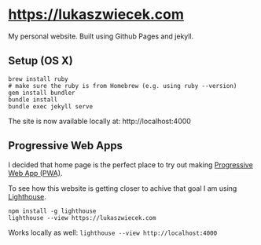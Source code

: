 # https://lukaszwiecek.com
My personal website. Built using Github Pages and jekyll.

## Setup (OS X)
```
brew install ruby
# make sure the ruby is from Homebrew (e.g. using ruby --version)
gem install bundler
bundle install
bundle exec jekyll serve
```

The site is now available locally at: http://localhost:4000

## Progressive Web Apps

I decided that home page is the perfect place to try out making [Progressive Web App (PWA)](https://developers.google.com/web/progressive-web-apps/).

To see how this website is getting closer to achive that goal I am using [Lighthouse](https://developers.google.com/web/tools/lighthouse/).
```
npm install -g lighthouse
lighthouse --view https://lukaszwiecek.com
```

Works locally as well: `lighthouse --view http://localhost:4000`